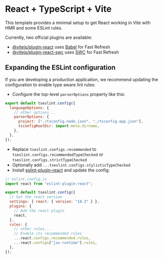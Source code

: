 # React + TypeScript + Vite

This template provides a minimal setup to get React working in Vite with HMR and some ESLint rules.

Currently, two official plugins are available:

- [@vitejs/plugin-react](https://github.com/vitejs/vite-plugin-react/blob/main/packages/plugin-react/README.md) uses [Babel](https://babeljs.io/) for Fast Refresh
- [@vitejs/plugin-react-swc](https://github.com/vitejs/vite-plugin-react-swc) uses [SWC](https://swc.rs/) for Fast Refresh

## Expanding the ESLint configuration

If you are developing a production application, we recommend updating the configuration to enable type aware lint rules:

- Configure the top-level `parserOptions` property like this:

```js
export default tseslint.config({
  languageOptions: {
    // other options...
    parserOptions: {
      project: ["./tsconfig.node.json", "./tsconfig.app.json"],
      tsconfigRootDir: import.meta.dirname,
    },
  },
});
```

- Replace `tseslint.configs.recommended` to `tseslint.configs.recommendedTypeChecked` or `tseslint.configs.strictTypeChecked`
- Optionally add `...tseslint.configs.stylisticTypeChecked`
- Install [eslint-plugin-react](https://github.com/jsx-eslint/eslint-plugin-react) and update the config:

```js
// eslint.config.js
import react from "eslint-plugin-react";

export default tseslint.config({
  // Set the react version
  settings: { react: { version: "18.3" } },
  plugins: {
    // Add the react plugin
    react,
  },
  rules: {
    // other rules...
    // Enable its recommended rules
    ...react.configs.recommended.rules,
    ...react.configs["jsx-runtime"].rules,
  },
});
```

<!-- Features to add  -->

<!-- 1. create /profile endpoint where user info will be there and also an option to update the user info. For this create a backend endpoint to update the user info. -->

<!-- apply onclick functionality over the author image and name when particular blog post is opened and the name and image of the author is shown -->

<!-- create a route for the users who visit the particular author profile and will be able to see their blog post...
A backend request must go out that fetches the users particular data and blogs written by that user and is rendered over the screen -->

<!-- When a blog is posted the headings, titles, emphasized words must be bold and emphasized. -->

<!-- don't forget to add a "Create Blog" option on the
"/blogs" page  -->



<!-- Explanation to update profile
-> firstly on Backend I made sure that even if from frontend the input is empty, don't include the empty value field and update the user with rest of the fields
-> On frontend i had created this functional state component ::

```
 const handleChange = (field: string, changedVal: string) => {
        setChanges((prev) => ({
            ...prev, [field]: changedVal
        }))
    }
```
which onChange call set the "changes" object to include the changed username and the changed email if any.
-> added a "cancel" btn in order if user doesn't want to edit or even if he tried to do so then also no backend call will be sent 

-> the whole point of adding the "fieldUpdate" state was to avoid the controlled and uncontrolled changes in react. If you want to know search about it. -->